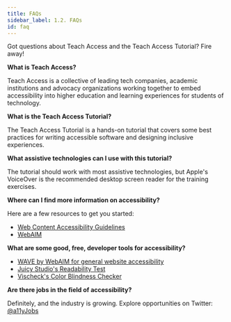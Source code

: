 ```yaml
---
title: FAQs
sidebar_label: 1.2. FAQs
id: faq
---
```


Got questions about Teach Access and the Teach Access Tutorial? Fire away!

**What is Teach Access?**

Teach Access is a collective of leading tech companies, academic institutions and advocacy organizations working together to embed accessibility into higher education and learning experiences for students of technology.

**What is the Teach Access Tutorial?**

The Teach Access Tutorial is a hands-on tutorial that covers some best practices for writing accessible software and designing inclusive experiences.

**What assistive technologies can I use with this tutorial?**

The tutorial should work with most assistive technologies, but Apple's VoiceOver is the recommended desktop screen reader for the training exercises.

**Where can I find more information on accessibility?**

Here are a few resources to get you started:

- [Web Content Accessibility Guidelines](https://www.w3.org/WAI/intro/wcag)
- [WebAIM](http://webaim.org)

**What are some good, free, developer tools for accessibility?**

- [WAVE by WebAIM for general website accessibility](http://wave.webaim.org/)
- [Juicy Studio's Readability Test](http://juicystudio.com/services/readability.php)
- [Vischeck's Color Blindness Checker](http://www.vischeck.com/)

**Are there jobs in the field of accessibility?**

Definitely, and the industry is growing. Explore opportunities on Twitter: [@a11yJobs](https://twitter.com/a11yjobs)

